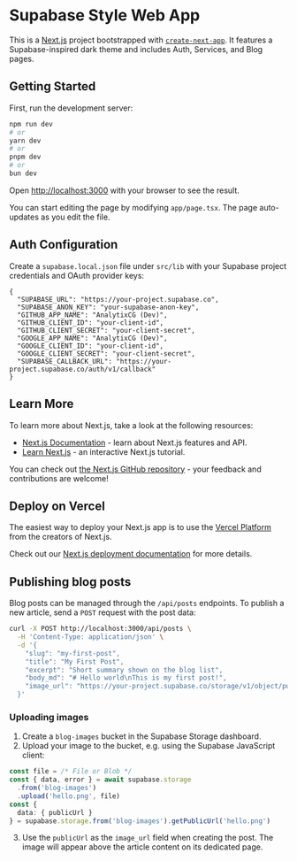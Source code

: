 # Supabase Style Web App

This is a [Next.js](https://nextjs.org) project bootstrapped with [`create-next-app`](https://nextjs.org/docs/app/api-reference/cli/create-next-app). It features a Supabase-inspired dark theme and includes Auth, Services, and Blog pages.

## Getting Started

First, run the development server:

```bash
npm run dev
# or
yarn dev
# or
pnpm dev
# or
bun dev
```

Open [http://localhost:3000](http://localhost:3000) with your browser to see the result.

You can start editing the page by modifying `app/page.tsx`. The page auto-updates as you edit the file.

## Auth Configuration

Create a `supabase.local.json` file under `src/lib` with your Supabase project credentials and OAuth provider keys:

```
{
  "SUPABASE_URL": "https://your-project.supabase.co",
  "SUPABASE_ANON_KEY": "your-supabase-anon-key",
  "GITHUB_APP_NAME": "AnalytixCG (Dev)",
  "GITHUB_CLIENT_ID": "your-client-id",
  "GITHUB_CLIENT_SECRET": "your-client-secret",
  "GOOGLE_APP_NAME": "AnalytixCG (Dev)",
  "GOOGLE_CLIENT_ID": "your-client-id",
  "GOOGLE_CLIENT_SECRET": "your-client-secret",
  "SUPABASE_CALLBACK_URL": "https://your-project.supabase.co/auth/v1/callback"
}
```

## Learn More

To learn more about Next.js, take a look at the following resources:

- [Next.js Documentation](https://nextjs.org/docs) - learn about Next.js features and API.
- [Learn Next.js](https://nextjs.org/learn) - an interactive Next.js tutorial.

You can check out [the Next.js GitHub repository](https://github.com/vercel/next.js) - your feedback and contributions are welcome!

## Deploy on Vercel

The easiest way to deploy your Next.js app is to use the [Vercel Platform](https://vercel.com/new?utm_medium=default-template&filter=next.js&utm_source=create-next-app&utm_campaign=create-next-app-readme) from the creators of Next.js.

Check out our [Next.js deployment documentation](https://nextjs.org/docs/app/building-your-application/deploying) for more details.

## Publishing blog posts

Blog posts can be managed through the `/api/posts` endpoints. To publish a new article, send a `POST` request with the post data:

```bash
curl -X POST http://localhost:3000/api/posts \
  -H 'Content-Type: application/json' \
  -d '{
    "slug": "my-first-post",
    "title": "My First Post",
    "excerpt": "Short summary shown on the blog list",
    "body_md": "# Hello world\nThis is my first post!",
    "image_url": "https://your-project.supabase.co/storage/v1/object/public/blog-images/hello.png"
  }'
```

### Uploading images

1. Create a `blog-images` bucket in the Supabase Storage dashboard.
2. Upload your image to the bucket, e.g. using the Supabase JavaScript client:

```ts
const file = /* File or Blob */
const { data, error } = await supabase.storage
  .from('blog-images')
  .upload('hello.png', file)
const {
  data: { publicUrl }
} = supabase.storage.from('blog-images').getPublicUrl('hello.png')
```

3. Use the `publicUrl` as the `image_url` field when creating the post. The image will appear above the article content on its dedicated page.
